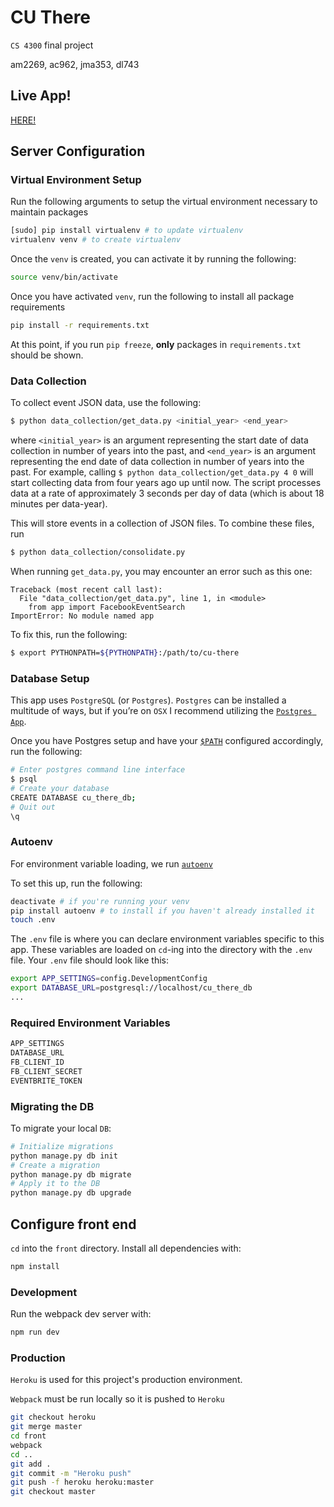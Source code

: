 # CU There

`CS 4300` final project

am2269, ac962, jma353, dl743

## Live App!

[HERE!](http://cu-there.herokuapp.com/)

## Server Configuration

### Virtual Environment Setup
Run the following arguments to setup the virtual environment necessary to maintain packages

````bash
[sudo] pip install virtualenv # to update virtualenv
virtualenv venv # to create virtualenv
````

Once the `venv` is created, you can activate it by running the following:

````bash
source venv/bin/activate
````

Once you have activated `venv`, run the following to install all package requirements

````bash
pip install -r requirements.txt
````

At this point, if you run `pip freeze`, **only** packages in `requirements.txt` should be shown.


### Data Collection

To collect event JSON data, use the following:

````bash
$ python data_collection/get_data.py <initial_year> <end_year>
````

where `<initial_year>` is an argument representing the start date of data collection in number of years into the past, and `<end_year>` is an argument representing the end date of data collection in number of years into the past. For example, calling `$ python data_collection/get_data.py 4 0` will start collecting data from four years ago up until now. The script processes data at a rate of approximately 3 seconds per day of data (which is about 18 minutes per data-year).

This will store events in a collection of JSON files. To combine these files, run

````bash
$ python data_collection/consolidate.py
````

When running `get_data.py`, you may encounter an error such as this one:

````
Traceback (most recent call last):
  File "data_collection/get_data.py", line 1, in <module>
    from app import FacebookEventSearch
ImportError: No module named app
````

To fix this, run the following:

````bash
$ export PYTHONPATH=${PYTHONPATH}:/path/to/cu-there
````

### Database Setup
This app uses `PostgreSQL` (or `Postgres`). `Postgres` can be installed a multitude of ways, but if you’re on `OSX` I recommend utilizing the [`Postgres App`](https://postgresapp.com/).

Once you have Postgres setup and have your [`$PATH`](https://postgresapp.com/documentation/cli-tools.html) configured accordingly, run the following:

````bash
# Enter postgres command line interface
$ psql
# Create your database
CREATE DATABASE cu_there_db;
# Quit out
\q
````

### Autoenv
For environment variable loading, we run [`autoenv`](https://github.com/kennethreitz/autoenv)

To set this up, run the following:

````bash
deactivate # if you're running your venv
pip install autoenv # to install if you haven't already installed it
touch .env
````

The `.env` file is where you can declare environment variables specific to this app.  These variables are loaded on `cd`-ing into the directory with the `.env` file.  Your `.env` file should look like this:

````bash
export APP_SETTINGS=config.DevelopmentConfig
export DATABASE_URL=postgresql://localhost/cu_there_db
...
````

### Required Environment Variables

````bash
APP_SETTINGS
DATABASE_URL
FB_CLIENT_ID
FB_CLIENT_SECRET
EVENTBRITE_TOKEN
````

### Migrating the DB
To migrate your local `DB`:

````bash
# Initialize migrations
python manage.py db init
# Create a migration
python manage.py db migrate
# Apply it to the DB
python manage.py db upgrade
````

## Configure front end
`cd` into the `front` directory. Install all dependencies with:

````bash
npm install
````

### Development
Run the webpack dev server with:

````bash
npm run dev
````

### Production

`Heroku` is used for this project's production environment.

`Webpack` must be run locally so it is pushed to `Heroku`

````bash
git checkout heroku
git merge master
cd front
webpack
cd ..
git add .
git commit -m "Heroku push"
git push -f heroku heroku:master
git checkout master
````
